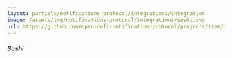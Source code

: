 ```yaml
---
layout: partials/notifications-protocol/integrations/integration
image: /assets/img/notifications-protocol/integrations/sushi.svg
url: https://github.com/open-defi-notification-protocol/projects/tree/master/sushi
---
```


##### Sushi
